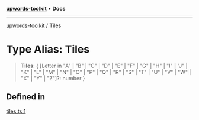 [**upwords-toolkit**](../README.md) • **Docs**

***

[upwords-toolkit](../globals.md) / Tiles

# Type Alias: Tiles

> **Tiles**: \{ \[Letter in "A" \| "B" \| "C" \| "D" \| "E" \| "F" \| "G" \| "H" \| "I" \| "J" \| "K" \| "L" \| "M" \| "N" \| "O" \| "P" \| "Q" \| "R" \| "S" \| "T" \| "U" \| "V" \| "W" \| "X" \| "Y" \| "Z"\]?: number \}

## Defined in

[tiles.ts:1](https://github.com/PossibilityZero/upwords-toolkit/blob/c6c9d661206a414e2b4431125278dd2fd913bcc5/src/tiles.ts#L1)
